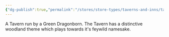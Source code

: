 ```yaml
---
{"dg-publish":true,"permalink":"/stores/store-types/taverns-and-inns/taverns-and-inns-by-location/dimmafall/kindlewood/feywild-free-house/"}
---
```


A Tavern run by a Green Dragonborn. The Tavern has a distinctive woodland theme which plays towards it's feywild namesake.